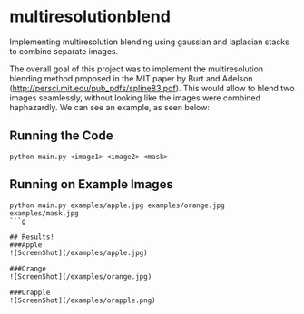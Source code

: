 # multiresolutionblend
Implementing multiresolution blending using gaussian and laplacian stacks to combine separate images. 

The overall goal of this project was to implement the multiresolution blending method proposed in the MIT paper by Burt and Adelson (http://persci.mit.edu/pub_pdfs/spline83.pdf). This would allow to blend two images seamlessly, without looking like the images were combined haphazardly. We can see an example, as seen below:

## Running the Code
```
python main.py <image1> <image2> <mask>
```

## Running on Example Images
```
python main.py examples/apple.jpg examples/orange.jpg examples/mask.jpg
```g

## Results!
###Apple
![ScreenShot](/examples/apple.jpg)

###Orange
![ScreenShot](/examples/orange.jpg)

###Orapple
![ScreenShot](/examples/orapple.png)